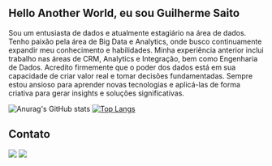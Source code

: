 ## Hello Another World, eu sou Guilherme Saito
Sou um entusiasta de dados e atualmente estagiário na área de dados. Tenho paixão pela área de Big Data e Analytics, onde busco continuamente expandir meu conhecimento e habilidades. Minha experiência anterior inclui trabalho nas áreas de CRM, Analytics e Integração, bem como Engenharia de Dados.
Acredito firmemente que o poder dos dados está em sua capacidade de criar valor real e tomar decisões fundamentadas. Sempre estou ansioso para aprender novas tecnologias e aplicá-las de forma criativa para gerar insights e soluções significativas.

<!-- ## Projetos Destacados
- [Nome do Projeto 1](link para o projeto 1): Breve descrição do projeto e sua importância.
- [Nome do Projeto 2](link para o projeto 2): Breve descrição do projeto e sua importância.
- [Nome do Projeto 3](link para o projeto 3): Breve descrição do projeto e sua importância. -->

![Anurag's GitHub stats](https://github-readme-stats.vercel.app/api?username=GuilhermeSaito&theme=dracula&show_icons=true)
[![Top Langs](https://github-readme-stats.vercel.app/api/top-langs/?username=GuilhermeSaito&layout=compact&theme=dracula&show_icons=true)](https://github.com/GuilhermeSaito/github-readme-stats)
<!-- <img height="300em" src="https://github-readme-stats.vercel.app/api/top-langs/?username=GuilhermeSaito&theme=dracula&show_icons=true" /> -->

## Contato
<div> 
  <!-- <a href="https://www.instagram.com/camii_sant/" target="_blank"><img src="https://img.shields.io/badge/-Instagram-%23E4405F?style=for-the-badge&logo=instagram&logoColor=white" target="_blank"></a> -->
  <a href = "mailto:guilhermetoshiosaito@gmail.com"><img src="https://img.shields.io/badge/-Gmail-%23333?style=for-the-badge&logo=gmail&logoColor=white" target="_blank"></a>
  <a href="https://www.linkedin.com/in/guilherme-toshio-saito-347439180/" target="_blank"><img src="https://img.shields.io/badge/-LinkedIn-%230077B5?style=for-the-badge&logo=linkedin&logoColor=white" target="_blank"></a>
</div>